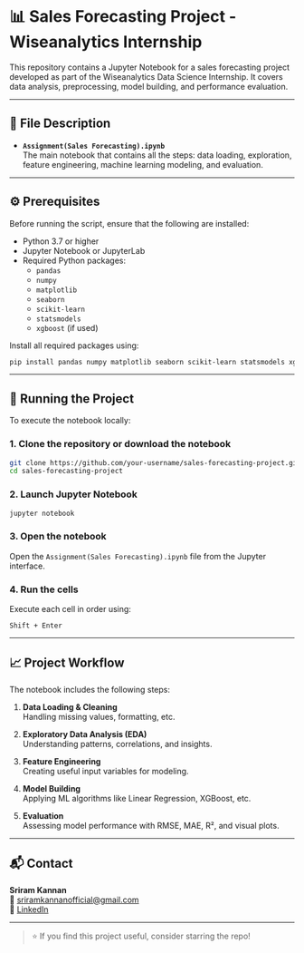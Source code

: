 # 📊 Sales Forecasting Project - Wiseanalytics Internship

This repository contains a Jupyter Notebook for a sales forecasting project developed as part of the Wiseanalytics Data Science Internship. It covers data analysis, preprocessing, model building, and performance evaluation.

---

## 📁 File Description

- **`Assignment(Sales Forecasting).ipynb`**  
  The main notebook that contains all the steps: data loading, exploration, feature engineering, machine learning modeling, and evaluation.

---

## ⚙️ Prerequisites

Before running the script, ensure that the following are installed:

- Python 3.7 or higher
- Jupyter Notebook or JupyterLab
- Required Python packages:
  - `pandas`
  - `numpy`
  - `matplotlib`
  - `seaborn`
  - `scikit-learn`
  - `statsmodels`
  - `xgboost` (if used)

Install all required packages using:

```bash
pip install pandas numpy matplotlib seaborn scikit-learn statsmodels xgboost
```

---

## 🚀 Running the Project

To execute the notebook locally:

### 1. Clone the repository or download the notebook

```bash
git clone https://github.com/your-username/sales-forecasting-project.git
cd sales-forecasting-project
```

### 2. Launch Jupyter Notebook

```bash
jupyter notebook
```

### 3. Open the notebook

Open the `Assignment(Sales Forecasting).ipynb` file from the Jupyter interface.

### 4. Run the cells

Execute each cell in order using:

```
Shift + Enter
```

---

## 📈 Project Workflow

The notebook includes the following steps:

1. **Data Loading & Cleaning**  
   Handling missing values, formatting, etc.

2. **Exploratory Data Analysis (EDA)**  
   Understanding patterns, correlations, and insights.

3. **Feature Engineering**  
   Creating useful input variables for modeling.

4. **Model Building**  
   Applying ML algorithms like Linear Regression, XGBoost, etc.

5. **Evaluation**  
   Assessing model performance with RMSE, MAE, R², and visual plots.

---

## 📬 Contact

**Sriram Kannan**  
📧 [sriramkannanofficial@gmail.com](mailto:sriramkannanofficial@gmail.com)  
🔗 [LinkedIn](https://www.linkedin.com/in/sriram-k-94b539283)

---

> ⭐ If you find this project useful, consider starring the repo!
